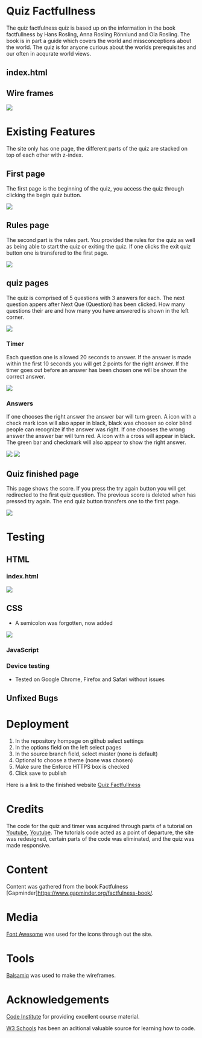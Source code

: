 # Quiz Factfullness

The quiz factfulness quiz is based up on the information in the book factfullness by Hans Rosling, Anna Rosling Rönnlund and Ola Rosling. The book is in part a guide which covers the world and missconceptions about the world.
The quiz is for anyone curious about the worlds prerequisites and our often in acqurate world views. 

## index.html



## Wire frames

![](assets/images/why-balsamiq.jpg)

# Existing Features
The site only has one page, the different parts of the quiz are stacked on top of each other with z-index.

## 

## 

## First page

The first page is the beginning of the quiz, you access the quiz through clicking the begin quiz button.

![](assets/images/first-page.jpg)

## Rules page

The second part is the rules part. You provided the rules for the quiz as well as being able to start the quiz or exiting the quiz. If one clicks the exit quiz button one is transfered to the first page.

![](assets/images/rules.jpg)

## quiz pages

The quiz is comprised of 5 questions with 3 answers for each. The next question appers after Next Que (Question) has been clicked. How many questions their are and how many you have answered is shown in the left corner. 

![](assets/images/quiz.jpg)

### Timer

Each question one is allowed 20 seconds to answer. If the answer is made within the first 10 seconds you will get 2 points for the right answer.
If the timer goes out before an answer has been chosen one will be shown the correct answer.

![](assets/images/time-out.jpg)

### Answers

If one chooses the right answer the answer bar will turn green. A icon with a check mark icon will also apper in black, black was choosen so color blind people can recognize if the answer was right.
If one chooses the wrong answer the answer bar will turn red. A icon with a cross will appear in black. The green bar and checkmark will also appear to show the right answer.

![](assets/images/right.jpg) ![](assets/images/wrong.jpg)

## Quiz finished page

This page shows the score. If you press the try again button you will get redirected to the first quiz question. The previous score is deleted when has pressed try again. 
The end quiz button transfers one to the first page.

![](assets/images/complete.jpg)


 # Testing

 ## HTML

 ### index.html 

 ![](assets/images/index.html-w3c-validaton.jpg)

## CSS

* A semicolon was forgotten, now added

![](assets/images/css-w3c-validaton.jpg)

### JavaScript



### Device testing

* Tested on Google Chrome, Firefox and Safari without issues

## Unfixed Bugs



# Deployment

1. In the repository hompage on github select settings
2. In the options field on the left  select pages
3. In the source branch field, select master (none is default)
4. Optional to choose a theme (none was chosen)
5. Make sure the Enforce HTTPS box is checked
6. Click save to publish

 Here is a link to the finished website [Quiz Factfullness](https://carlssonoscar.github.io/quiz-factfullness/)

# Credits

The code for the quiz and timer was acquired through parts of a tutorial on [Youtube](https://www.youtube.com/watch?v=pQr4O1OITJo&t=254s), [Youtube](https://www.youtube.com/watch?v=WUBhpSRS_fk&t=0s). The tutorials code acted as a point of departure, the site was redesigned, certain parts of the code was eliminated, and the quiz was made responsive.     

# Content

Content was gathered from the book Factfulness [Gapminder]https://www.gapminder.org/factfulness-book/.

# Media

[Font Awesome](https://fontawesome.com/) was used for the icons through out the site.

# Tools

 [Balsamiq](https://balsamiq.com/) was used to make the wireframes.

# Acknowledgements 

[Code Institute](https://codeinstitute.net) for providing excellent course material.

[W3 Schools](https://w3school.com) has been an aditional valuable source for learning how to code.